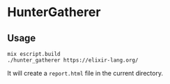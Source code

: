 # HunterGatherer

## Usage

```
mix escript.build
./hunter_gatherer https://elixir-lang.org/
```

It will create a `report.html` file in the current directory.


